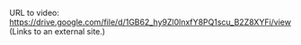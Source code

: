 URL to video: https://drive.google.com/file/d/1GB62_hy9Zl0lnxfY8PQ1scu_B2Z8XYFi/view (Links to an external site.)
